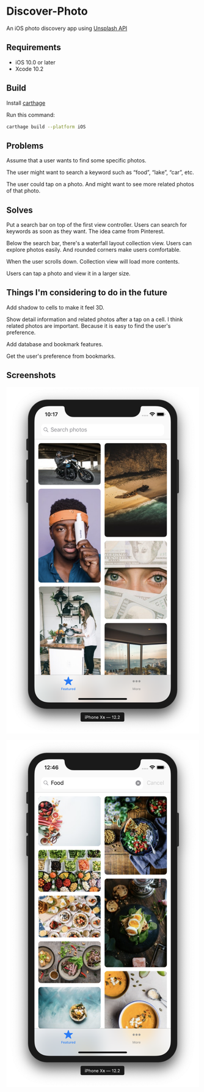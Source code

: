 # Discover-Photo
An iOS photo discovery app using [Unsplash API](https://unsplash.com/developers)

## Requirements

- iOS 10.0 or later
- Xcode 10.2

## Build

Install [carthage](https://github.com/Carthage/Carthage#installing-carthage)

Run this command:

```sh
carthage build --platform iOS
```

## Problems

Assume that a user wants to find some specific photos.

The user might want to search a keyword such as “food”, “lake”, “car”, etc.

The user could tap on a photo. And might want to see more related photos of that photo.

## Solves

Put a search bar on top of the first view controller. Users can search for keywords as soon as they want. The idea came from Pinterest.

Below the search bar, there's a waterfall layout collection view. Users can explore photos easily. And rounded corners make users comfortable.

When the user scrolls down. Collection view will load more contents.

Users can tap a photo and view it in a larger size.

## Things I'm considering to do in the future

Add shadow to cells to make it feel 3D.

Show detail information and related photos after a tap on a cell. I think related photos are important. Because it is easy to find the user's preference.

Add database and bookmark features.

Get the user's preference from bookmarks.

## Screenshots

![home.png](screenshots/home.png)

![search.png](screenshots/search.png)

